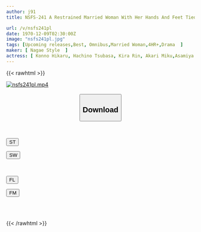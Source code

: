 ```yaml
---
author: j91
title: NSFS-241 A Restrained Married Woman With Her Hands And Feet Tied And Being Fucked In Without Being Able To Resist VOL.3

url: /v/nsfs241pl
date: 1970-12-09T02:30:00Z
image: "nsfs241pl.jpg"
tags: [Upcoming releases,Best, Omnibus,Married Woman,4HR+,Drama	 ]
maker: [ Nagae Style  ]
actress: [ Konno Hikaru, Hachino Tsubasa, Kira Rin, Akari Miku,Asamiya Chinatsu, Hinata Nozomi ]
---
```



{{< rawhtml >}}

<div class="video" data-videoid="pending_link_2.html">
    <a href="javascript:;">
        <img src="/v/nsfs241pl/nsfs241pl.jpg" width="WIDTH" height="HEIGHT" alt="nsfs241pl.mp4" loading="lazy">
    </a>
</div>

<script type="text/javascript" src="https://j91.asia/asset/on-demand-pend.js"></script>

<br>
  <link rel="stylesheet" href="https://j91.asia/asset/bs5.css">
  
  <center>
  <button class="btn btn-primary" type="button" data-bs-toggle="collapse" data-bs-target=".multi-collapse" aria-expanded="false" aria-controls="multiCollapseExample1 multiCollapseExample2"><h2>Download</h2></button></center>
</p>
<div class="row">
  <div class="col">
    <div class="collapse multi-collapse" id="multiCollapseExample1">
      <div class="card card-body">
	      	      <br>
<div class="buttons">  
<p><a href="https://j91.asia/pending_link_2.html" target="_blank"><button class="btn-hover color-3"><i class="fa fa-download"></i> ST</button></a></p>
<p><a href="https://j91.asia/pending_link_2.html" target="_blank"><button class="btn-hover color-2"><i class="fa fa-download"></i> SW</button></a></p></div>
    </div>
  </div>
</div>
  <div class="col">
    <div class="collapse multi-collapse" id="multiCollapseExample2">
      <div class="card card-body">
	      <br>
<div class="buttons">
<p><a href="https://j91.asia/pending_link_2.html" target="_blank"><button class="btn-hover color-9"><i class="fa fa-download"></i> FL</button></a></p>
<p><a href="https://j91.asia/pending_link_2.html" target="_blank"><button class="btn-hover color-8"><i class="fa fa-download"></i> FM</button></a></p></div>
<br><br>
      </div>
    </div>
  </div>
</div>

{{< /rawhtml >}}